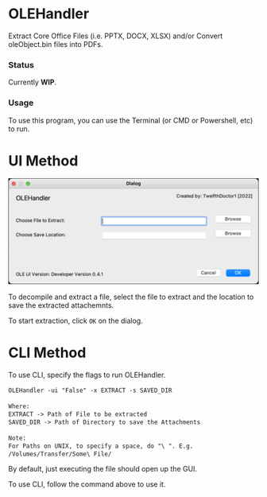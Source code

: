 # OLEHandler

Extract Core Office Files (i.e. PPTX, DOCX, XLSX) and/or Convert oleObject.bin files into PDFs.

### Status

Currently **WIP**.

### Usage

To use this program, you can use the Terminal (or CMD or Powershell, etc) to run.

# UI Method

![OLEHandler UI Picture](https://github.com/TwelfthDoctor1/OLEHandler/blob/master/GitResources/OLEHandler%20UI%20Picture.png)

To decompile and extract a file, select the file to extract and the location to save the extracted attachemnts.

To start extraction, click `OK` on the dialog.

# CLI Method

To use CLI, specify the flags to run OLEHandler.

```
OLEHandler -ui "False" -x EXTRACT -s SAVED_DIR

Where:
EXTRACT -> Path of File to be extracted
SAVED_DIR -> Path of Directory to save the Attachments

Note:
For Paths on UNIX, to specify a space, do "\ ". E.g. /Volumes/Transfer/Some\ File/
```

By default, just executing the file should open up the GUI.

To use CLI, follow the command above to use it.